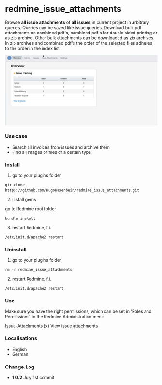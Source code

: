 # redmine_issue_attachments
Browse **all issue attachments** of **all issues** in current project in arbitrary queries. Queries can be saved like issue queries. Download bulk pdf attachments as combined pdf's, combined pdf's for double sided printing or as zip archive. Other bulk attachments can be downloaded as zip archives. In zip archives and combined pdf's the order of the selected files adheres to the order in the index list.

![animated GIF that represents a quick overview](/doc/Overview.gif)

### Use case
* Search all invoices from issues and archive them
* Find all images or files of a certain type

### Install 

1. go to your plugins folder

`git clone https://github.com/HugoHasenbein/redmine_issue_attachments.git`

2. install gems

go to Redmine root folder

`bundle install`

3. restart Redmine, f.i.

`/etc/init.d/apache2 restart`

### Uninstall

1. go to your plugins folder

`rm -r redmine_issue_attachments`

2. restart Redmine, f.i.

`/etc/init.d/apache2 restart`

### Use

Make sure you have the right permissions, which can be set in 'Roles and Permissions' in the Redmine Administration menu 

Issue-Attachments
(x) View issue attachments

### Localisations

* English
* German

### Change.Log

* **1.0.2** July 1st commit
